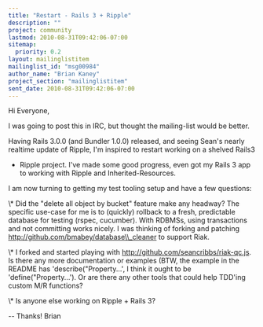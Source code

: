 ```yaml
---
title: "Restart - Rails 3 + Ripple"
description: ""
project: community
lastmod: 2010-08-31T09:42:06-07:00
sitemap:
  priority: 0.2
layout: mailinglistitem
mailinglist_id: "msg00984"
author_name: "Brian Kaney"
project_section: "mailinglistitem"
sent_date: 2010-08-31T09:42:06-07:00
---
```



Hi Everyone,

I was going to post this in IRC, but thought the mailing-list would be better.


Having Rails 3.0.0 (and Bundler 1.0.0) released, and seeing Sean's nearly 
realtime update of Ripple, I'm inspired to restart working on a shelved Rails3 
+ Ripple project. I've made some good progress, even got my Rails 3 app to 
working with Ripple and Inherited-Resources.

I am now turning to getting my test tooling setup and have a few questions:

\\* Did the "delete all object by bucket" feature make any headway? The specific 
use-case for me is to (quickly) rollback to a fresh, predictable database for 
testing (rspec, cucumber). With RDBMSs, using transactions and not committing 
works nicely. I was thinking of forking and patching 
http://github.com/bmabey/database\\_cleaner to support Riak.

\\* I forked and started playing with http://github.com/seancribbs/riak-qc.js. 
Is there any more documentation or examples (BTW, the example in the README has 
'describe("Property...', I think it ought to be 'define("Property...'). Or are 
there any other tools that could help TDD'ing custom M/R functions?

\\* Is anyone else working on Ripple + Rails 3?


--
Thanks!
Brian
